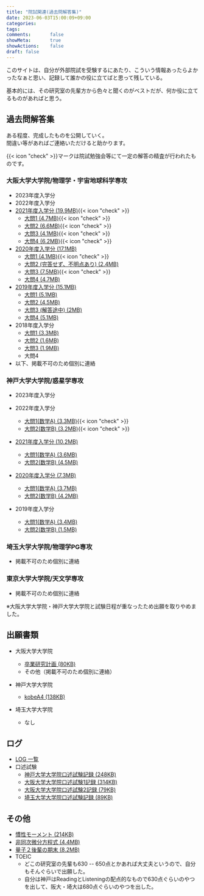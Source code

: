 ```yaml
---
title: "院試関連(過去問解答集)"
date: 2023-06-03T15:00:09+09:00
categories:
tags:
comments:       false
showMeta:       true
showActions:    false
draft: false
---
```


このサイトは、自分が外部院試を受験するにあたり、こういう情報あったらよかったなぁと思い、記録して誰かの役に立てばと思って残している。

基本的には、その研究室の先輩方から色々と聞くのがベストだが、何か役に立てるものがあればと思う。

## 過去問解答集

ある程度、完成したものを公開していく。
<br>間違い等があればご連絡いただけると助かります。

{{< icon "check" >}}マークは院試勉強会等にて一定の解答の精査が行われたものです。

### 大阪大学大学院/物理学・宇宙地球科学専攻

- 2023年度入学分
- 2022年度入学分
- [2021年度入学分 (19.9MB)](osaka/osaka2021.pdf){{< icon "check" >}}
  - [大問1 (4.7MB)](osaka/osaka2021-1.pdf){{< icon "check" >}}
  - [大問2 (6.6MB)](osaka/osaka2021-2.pdf){{< icon "check" >}}
  - [大問3 (4.1MB)](osaka/osaka2021-3.pdf){{< icon "check" >}}
  - [大問4 (6.2MB)](osaka/osaka2021-4.pdf){{< icon "check" >}}
- [2020年度入学分 (17.1MB)](osaka/osaka2020.pdf)
  - [大問1 (4.1MB)](osaka/osaka2020-1.pdf){{< icon "check" >}}
  - [大問2 (完答せず、不明点あり) (2.4MB)](osaka/osaka2020-2.pdf)
  - [大問3 (7.5MB)](osaka/osaka2020-3.pdf){{< icon "check" >}}
  - [大問4 (4.7MB)](osaka/osaka2020-4.pdf)
- [2019年度入学分 (15.1MB)](osaka/osaka2019.pdf)
  - [大問1 (5.1MB)](osaka/osaka2019-1.pdf)
  - [大問2 (4.5MB)](osaka/osaka2019-2.pdf)
  - [大問3 (解答途中) (2MB)](osaka/osaka2019-3.pdf)
  - [大問4 (5.1MB)](osaka/osaka2019-4.pdf)
- 2018年度入学分
  - [大問1 (3.3MB)](osaka/osaka2018-1.pdf)
  - [大問2 (1.6MB)](osaka/osaka2018-2.pdf)
  - [大問3 (1.9MB)](osaka/osaka2018-3.pdf)
  - 大問4
- 以下、掲載不可のため個別に連絡

### 神戸大学大学院/惑星学専攻

- 2023年度入学分
- 2022年度入学分

  - [大問1(数学A) (3.3MB)](kobe/kobe2022-1.pdf){{< icon "check" >}}
  - [大問2(数学B) (3.2MB)](kobe/kobe2022-2.pdf){{< icon "check" >}}
- [2021年度入学分 (10.2MB)](kobe/kobe2021.pdf)
  - [大問1(数学A) (3.6MB)](kobe/kobe2021-1.pdf)
  - [大問2(数学B) (4.5MB)](kobe/kobe2021-2.pdf)

- [2020年度入学分 (7.3MB)](kobe/kobe2020.pdf)
  - [大問1(数学A) (3.7MB)](kobe/kobe2020-1.pdf)
  - [大問2(数学B) (4.2MB)](kobe/kobe2020-2.pdf)

- 2019年度入学分
  - [大問1(数学A) (3.4MB)](kobe/kobe2019-1.pdf)
  - [大問2(数学B) (1.5MB)](kobe/kobe2019-2.pdf)

### 埼玉大学大学院/物理学PG専攻

- 掲載不可のため個別に連絡

### 東京大学大学院/天文学専攻

- 掲載不可のため個別に連絡

※大阪大学大学院・神戸大学大学院と試験日程が重なったため出願を取りやめました。

## 出願書類

- 大阪大学大学院
  - [卒業研究計画 (80KB)](res2023-plan.pdf)
  - その他（掲載不可のため個別に連絡）

- 神戸大学大学院
  - [kobeA4 (138KB)](kobeA4_submitted.pdf)
- 埼玉大学大学院
  - なし



## ログ

- [LOG 一覧](log.html)
- 口述試験
  - [神戸大学大学院口述試験記録 (248KB)](kobe_interview.pdf)
  - [大阪大学大学院口述試験1記録 (314KB)](osaka1_interview.pdf)
  - [大阪大学大学院口述試験2記録 (79KB)](osaka2_interview.pdf)
  - [埼玉大学大学院口述試験記録 (89KB)](saitama_interview.pdf)




## その他

- [慣性モーメント (214KB)](慣性モーメント.pdf)
- [非同次微分方程式 (4.4MB)](非同次微分方程式.pdf)
- [量子２後輩の期末 (8.2MB)](量子2吉田さん.pdf)
- TOEIC
  - どこの研究室の先輩も630 -- 650点とかあれば大丈夫というので、自分もそんぐらいで出願した。
  - 自分は神戸はReadingとListeningの配点的なもので630点ぐらいのやつを出して、阪大・埼大は680点ぐらいのやつを出した。
